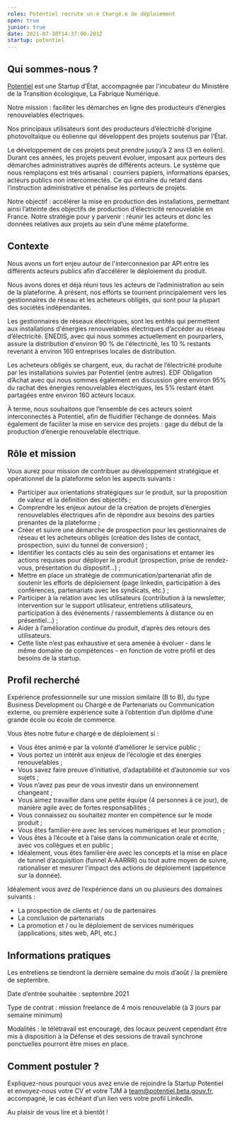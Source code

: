 ```yaml
---
roles: Potentiel recrute un·e Chargé.e de déploiement
open: true
junior: true
date: 2021-07-30T14:37:00.201Z
startup: potentiel
---
```

## Qui sommes-nous ?

[Potentiel](https://potentiel.beta.gouv.fr/) est une Startup d’État, accompagnée par l'incubateur du Ministère de la Transition écologique, La Fabrique Numérique.

Notre mission : faciliter les démarches en ligne des producteurs d’énergies renouvelables électriques. 

Nos principaux utilisateurs sont des producteurs d’électricité d’origine photovoltaïque ou éolienne qui développent des projets soutenus par l’État. 

Le développement de ces projets peut prendre jusqu’à 2 ans (3 en éolien). Durant ces années, les projets peuvent évoluer, imposant aux porteurs des démarches administratives auprès de différents acteurs. Le système que nous remplaçons est très artisanal : courriers papiers, informations éparses, acteurs publics non interconnectés. Ce qui entraîne du retard dans l’instruction administrative et pénalise les porteurs de projets.

Notre objectif : accélérer la mise en production des installations, permettant ainsi l’atteinte des objectifs de production d’électricité renouvelable en France. Notre stratégie pour y parvenir : réunir les acteurs et donc les données relatives aux projets au sein d’une même plateforme.

## Contexte 

Nous avons un fort enjeu autour de l'interconnexion par API entre les différents acteurs publics afin d’accélérer le déploiement du produit.

Nous avons dores et déjà réuni tous les acteurs de l’administration au sein de la plateforme. À présent, nos efforts se tournent principalement vers les gestionnaires de réseau et les acheteurs obligés, qui sont pour la plupart des sociétés indépendantes. 

Les gestionnaires de réseaux électriques, sont les entités qui permettent aux installations d'énergies renouvelables électriques d’accéder au réseau d’électricité. ENEDIS, avec qui nous sommes actuellement en pourparlers, assure la distribution d'environ 90 % de l'électricité, les 10 % restants revenant à environ 160 entreprises locales de distribution. 

Les acheteurs obligés se chargent, eux, du rachat de l’électricité produite par les installations suivies par Potentiel (entre autres). EDF Obligation d’Achat avec qui nous sommes également en discussion gère environ 95% du rachat des énergies renouvelables électriques, les 5% restant étant partagées entre environ 160 acteurs locaux.

À terme, nous souhaitons que l’ensemble de ces acteurs soient interconnectés à Potentiel, afin de fluidifier l’échange de données. Mais également de faciliter la mise en service des projets : gage du début de la production d’énergie renouvelable électrique.

## Rôle et mission

Vous aurez pour mission de contribuer au développement stratégique et opérationnel de la plateforme selon les aspects suivants :

* Participer aux orientations stratégiques sur le produit, sur la proposition de valeur et la définition des objectifs ;
* Comprendre les enjeux autour de la création de projets d’énergies renouvelables électriques afin de répondre aux besoins des parties prenantes de la plateforme ;
* Créer et suivre une démarche de prospection pour les gestionnaires de réseau et les acheteurs obligés (création des listes de contact, prospection, suivi du tunnel de conversion) ;
* Identifier les contacts clés au sein des organisations et entamer les actions requises pour déployer le produit (prospection, prise de rendez-vous, présentation du dispositif…) ;
* Mettre en place un stratégie de communication/partenariat afin de soutenir les efforts de déploiement (page linkedin, participation à des conférences, partenariats avec les syndicats, etc.) ;
* Participer à la relation avec les utilisateurs (contribution à la newsletter, intervention sur le support utilisateur, entretiens utilisateurs, participation à des événements / rassemblements à distance ou en présentiel…) ;
* Aider à l’amélioration continue du produit, d’après des retours des utilisateurs.
* Cette liste n’est pas exhaustive et sera amenée à évoluer - dans le même domaine de compétences - en fonction de votre profil et des besoins de la startup.

## Profil recherché

Expérience professionnelle sur une mission similaire (B to B), du type Business Development ou Chargé·e de Partenariats ou Communication externe, ou première expérience suite à l’obtention d’un diplôme d’une grande école ou école de commerce.

Vous êtes notre futur·e chargé·e de déploiement si :

* Vous êtes animé·e par la volonté d’améliorer le service public ;
* Vous portez un intérêt aux enjeux de l’écologie et des énergies renouvelables ;
* Vous savez faire preuve d’initiative, d’adaptabilité et d’autonomie sur vos sujets ;
* Vous n’avez pas peur de vous investir dans un environnement changeant ;
* Vous aimez travailler dans une petite équipe (4 personnes à ce jour), de manière agile avec de fortes responsabilités ;
* Vous connaissez ou souhaitez monter en compétence sur le mode produit ;
* Vous êtes familier·ère avec les services numériques et leur promotion ;
* Vous êtes à l’écoute et à l’aise dans la communication orale et écrite, avec vos collègues et en public ;
* Idéalement, vous êtes familier·ère avec les concepts et la mise en place de tunnel d’acquisition (funnel A-AARRR) ou tout autre moyen de suivre, rationaliser et mesurer l’impact des actions de déploiement (appétence sur la donnée).

Idéalement vous avez de l’expérience dans un ou plusieurs des domaines suivants :

* La prospection de clients et / ou de partenaires
* La conclusion de partenariats
* La promotion et / ou le déploiement de services numériques (applications, sites web, API, etc.)

## Informations pratiques

Les entretiens se tiendront la dernière semaine du mois d’août / la première de septembre.

Date d’entrée souhaitée : septembre 2021

Type de contrat : mission freelance de 4 mois renouvelable (à 3 jours par semaine minimum)

Modalités : le télétravail est encouragé, des locaux peuvent cependant être mis à disposition à la Défense et des sessions de travail synchrone ponctuelles pourront être mises en place.

## Comment postuler ?

Expliquez-nous pourquoi vous avez envie de rejoindre la Startup Potentiel et envoyez-nous votre CV et votre TJM à [team@potentiel.beta.gouv.fr](mailto:team@potentiel.beta.gouv.fr), accompagné, le cas échéant d’un lien vers votre profil LinkedIn.

Au plaisir de vous lire et à bientôt !